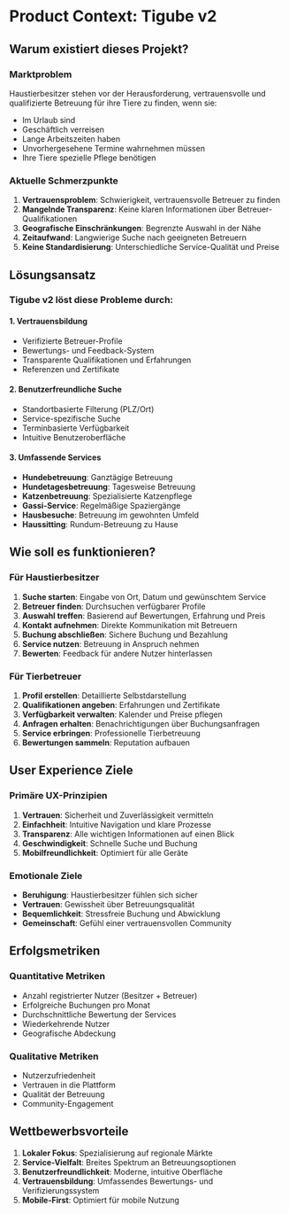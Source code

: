 # Product Context: Tigube v2

## Warum existiert dieses Projekt?

### Marktproblem
Haustierbesitzer stehen vor der Herausforderung, vertrauensvolle und qualifizierte Betreuung für ihre Tiere zu finden, wenn sie:
- Im Urlaub sind
- Geschäftlich verreisen
- Lange Arbeitszeiten haben
- Unvorhergesehene Termine wahrnehmen müssen
- Ihre Tiere spezielle Pflege benötigen

### Aktuelle Schmerzpunkte
1. **Vertrauensproblem**: Schwierigkeit, vertrauensvolle Betreuer zu finden
2. **Mangelnde Transparenz**: Keine klaren Informationen über Betreuer-Qualifikationen
3. **Geografische Einschränkungen**: Begrenzte Auswahl in der Nähe
4. **Zeitaufwand**: Langwierige Suche nach geeigneten Betreuern
5. **Keine Standardisierung**: Unterschiedliche Service-Qualität und Preise

## Lösungsansatz

### Tigube v2 löst diese Probleme durch:

#### 1. Vertrauensbildung
- Verifizierte Betreuer-Profile
- Bewertungs- und Feedback-System
- Transparente Qualifikationen und Erfahrungen
- Referenzen und Zertifikate

#### 2. Benutzerfreundliche Suche
- Standortbasierte Filterung (PLZ/Ort)
- Service-spezifische Suche
- Terminbasierte Verfügbarkeit
- Intuitive Benutzeroberfläche

#### 3. Umfassende Services
- **Hundebetreuung**: Ganztägige Betreuung
- **Hundetagesbetreuung**: Tagesweise Betreuung
- **Katzenbetreuung**: Spezialisierte Katzenpflege
- **Gassi-Service**: Regelmäßige Spaziergänge
- **Hausbesuche**: Betreuung im gewohnten Umfeld
- **Haussitting**: Rundum-Betreuung zu Hause

## Wie soll es funktionieren?

### Für Haustierbesitzer
1. **Suche starten**: Eingabe von Ort, Datum und gewünschtem Service
2. **Betreuer finden**: Durchsuchen verfügbarer Profile
3. **Auswahl treffen**: Basierend auf Bewertungen, Erfahrung und Preis
4. **Kontakt aufnehmen**: Direkte Kommunikation mit Betreuern
5. **Buchung abschließen**: Sichere Buchung und Bezahlung
6. **Service nutzen**: Betreuung in Anspruch nehmen
7. **Bewerten**: Feedback für andere Nutzer hinterlassen

### Für Tierbetreuer
1. **Profil erstellen**: Detaillierte Selbstdarstellung
2. **Qualifikationen angeben**: Erfahrungen und Zertifikate
3. **Verfügbarkeit verwalten**: Kalender und Preise pflegen
4. **Anfragen erhalten**: Benachrichtigungen über Buchungsanfragen
5. **Service erbringen**: Professionelle Tierbetreuung
6. **Bewertungen sammeln**: Reputation aufbauen

## User Experience Ziele

### Primäre UX-Prinzipien
1. **Vertrauen**: Sicherheit und Zuverlässigkeit vermitteln
2. **Einfachheit**: Intuitive Navigation und klare Prozesse
3. **Transparenz**: Alle wichtigen Informationen auf einen Blick
4. **Geschwindigkeit**: Schnelle Suche und Buchung
5. **Mobilfreundlichkeit**: Optimiert für alle Geräte

### Emotionale Ziele
- **Beruhigung**: Haustierbesitzer fühlen sich sicher
- **Vertrauen**: Gewissheit über Betreuungsqualität
- **Bequemlichkeit**: Stressfreie Buchung und Abwicklung
- **Gemeinschaft**: Gefühl einer vertrauensvollen Community

## Erfolgsmetriken

### Quantitative Metriken
- Anzahl registrierter Nutzer (Besitzer + Betreuer)
- Erfolgreiche Buchungen pro Monat
- Durchschnittliche Bewertung der Services
- Wiederkehrende Nutzer
- Geografische Abdeckung

### Qualitative Metriken
- Nutzerzufriedenheit
- Vertrauen in die Plattform
- Qualität der Betreuung
- Community-Engagement

## Wettbewerbsvorteile

1. **Lokaler Fokus**: Spezialisierung auf regionale Märkte
2. **Service-Vielfalt**: Breites Spektrum an Betreuungsoptionen
3. **Benutzerfreundlichkeit**: Moderne, intuitive Oberfläche
4. **Vertrauensbildung**: Umfassendes Bewertungs- und Verifizierungssystem
5. **Mobile-First**: Optimiert für mobile Nutzung